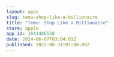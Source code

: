 ```yaml
---
layout: apps
slug: temu-shop-like-a-billionaire
title: "Temu: Shop Like a Billionaire"
store: apple
app_id: 1641486558
date: 2024-06-07T03:04:01Z
published: 2022-08-31T07:00:00Z
---
```

